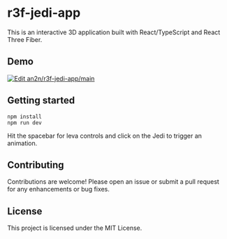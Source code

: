 # r3f-jedi-app

This is an interactive 3D application built with React/TypeScript and React Three Fiber.

## Demo
[![Edit an2n/r3f-jedi-app/main](https://codesandbox.io/static/img/play-codesandbox.svg)](https://codesandbox.io/p/github/an2n/r3f-jedi-app/main?import=true&embed=1&file=%2Fsrc%2FApp.tsx)

## Getting started

```
npm install
npm run dev
```

Hit the spacebar for leva controls and click on the Jedi to trigger an animation.

## Contributing

Contributions are welcome! Please open an issue or submit a pull request for any enhancements or bug fixes.

## License

This project is licensed under the MIT License.
